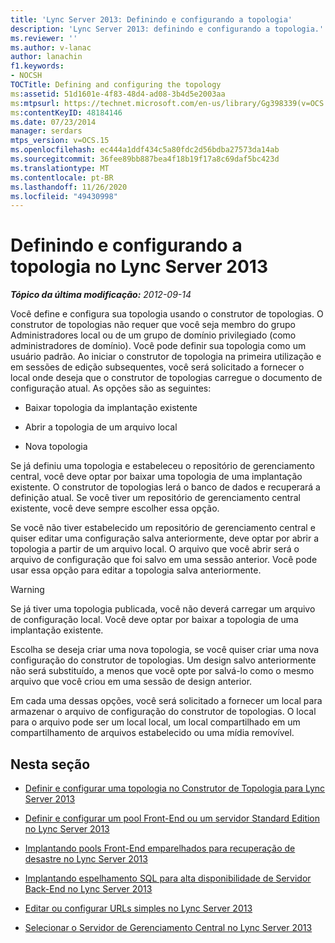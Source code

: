 ```yaml
---
title: 'Lync Server 2013: Definindo e configurando a topologia'
description: 'Lync Server 2013: definindo e configurando a topologia.'
ms.reviewer: ''
ms.author: v-lanac
author: lanachin
f1.keywords:
- NOCSH
TOCTitle: Defining and configuring the topology
ms:assetid: 51d1601e-4f83-48d4-ad08-3b4d5e2003aa
ms:mtpsurl: https://technet.microsoft.com/en-us/library/Gg398339(v=OCS.15)
ms:contentKeyID: 48184146
ms.date: 07/23/2014
manager: serdars
mtps_version: v=OCS.15
ms.openlocfilehash: ec444a1ddf434c5a80fdc2d56bdba27573da14ab
ms.sourcegitcommit: 36fee89bb887bea4f18b19f17a8c69daf5bc423d
ms.translationtype: MT
ms.contentlocale: pt-BR
ms.lasthandoff: 11/26/2020
ms.locfileid: "49430998"
---
```

# <a name="defining-and-configuring-the-topology-in-lync-server-2013"></a>Definindo e configurando a topologia no Lync Server 2013

<div data-xmlns="http://www.w3.org/1999/xhtml">

<div class="topic" data-xmlns="http://www.w3.org/1999/xhtml" data-msxsl="urn:schemas-microsoft-com:xslt" data-cs="https://msdn.microsoft.com/">

<div data-asp="https://msdn2.microsoft.com/asp">



</div>

<div id="mainSection">

<div id="mainBody">

<span> </span>

_**Tópico da última modificação:** 2012-09-14_

Você define e configura sua topologia usando o construtor de topologias. O construtor de topologias não requer que você seja membro do grupo Administradores local ou de um grupo de domínio privilegiado (como administradores de domínio). Você pode definir sua topologia como um usuário padrão. Ao iniciar o construtor de topologia na primeira utilização e em sessões de edição subsequentes, você será solicitado a fornecer o local onde deseja que o construtor de topologias carregue o documento de configuração atual. As opções são as seguintes:

  - Baixar topologia da implantação existente

  - Abrir a topologia de um arquivo local

  - Nova topologia

Se já definiu uma topologia e estabeleceu o repositório de gerenciamento central, você deve optar por baixar uma topologia de uma implantação existente. O construtor de topologias lerá o banco de dados e recuperará a definição atual. Se você tiver um repositório de gerenciamento central existente, você deve sempre escolher essa opção.

Se você não tiver estabelecido um repositório de gerenciamento central e quiser editar uma configuração salva anteriormente, deve optar por abrir a topologia a partir de um arquivo local. O arquivo que você abrir será o arquivo de configuração que foi salvo em uma sessão anterior. Você pode usar essa opção para editar a topologia salva anteriormente.

<div>


> [!WARNING]  
> Se já tiver uma topologia publicada, você não deverá carregar um arquivo de configuração local. Você deve optar por baixar a topologia de uma implantação existente.



</div>

Escolha se deseja criar uma nova topologia, se você quiser criar uma nova configuração do construtor de topologias. Um design salvo anteriormente não será substituído, a menos que você opte por salvá-lo como o mesmo arquivo que você criou em uma sessão de design anterior.

Em cada uma dessas opções, você será solicitado a fornecer um local para armazenar o arquivo de configuração do construtor de topologias. O local para o arquivo pode ser um local local, um local compartilhado em um compartilhamento de arquivos estabelecido ou uma mídia removível.

<div>

## <a name="in-this-section"></a>Nesta seção

  - [Definir e configurar uma topologia no Construtor de Topologia para Lync Server 2013](lync-server-2013-define-and-configure-a-topology-in-topology-builder.md)

  - [Definir e configurar um pool Front-End ou um servidor Standard Edition no Lync Server 2013](lync-server-2013-define-and-configure-a-front-end-pool-or-standard-edition-server.md)

  - [Implantando pools Front-End emparelhados para recuperação de desastre no Lync Server 2013](lync-server-2013-deploying-paired-front-end-pools-for-disaster-recovery.md)

  - [Implantando espelhamento SQL para alta disponibilidade de Servidor Back-End no Lync Server 2013](lync-server-2013-deploying-sql-mirroring-for-back-end-server-high-availability.md)

  - [Editar ou configurar URLs simples no Lync Server 2013](lync-server-2013-edit-or-configure-simple-urls.md)

  - [Selecionar o Servidor de Gerenciamento Central no Lync Server 2013](lync-server-2013-select-the-central-management-server.md)

</div>

</div>

<span> </span>

</div>

</div>

</div>

